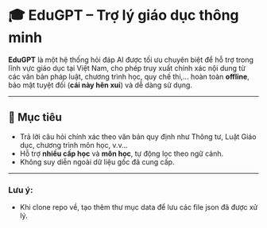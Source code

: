 # 🎓 EduGPT – Trợ lý giáo dục thông minh

**EduGPT** là một hệ thống hỏi đáp AI được tối ưu chuyên biệt để hỗ trợ trong lĩnh vực giáo dục tại Việt Nam, cho phép truy xuất chính xác nội dung từ các văn bản pháp luật, chương trình học, quy chế thi,... hoàn toàn **offline**, bảo mật tuyệt đối (**cái này hên xui**) và dễ dàng sử dụng.

---

## 🧠 Mục tiêu

- Trả lời câu hỏi chính xác theo văn bản quy định như Thông tư, Luật Giáo dục, chương trình môn học, v.v...
- Hỗ trợ **nhiều cấp học** và **môn học**, tự động lọc theo ngữ cảnh.
- Không suy diễn ngoài dữ liệu gốc đã cung cấp.

---

### Lưu ý:
- Khi clone repo về, tạo thêm thư mục data để lưu các file json đã được xử lý.